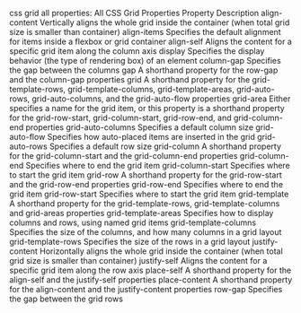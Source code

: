 css grid all properties: 
    All CSS Grid Properties
Property	Description
align-content	Vertically aligns the whole grid inside the container (when total grid size is smaller than container)
align-items	Specifies the default alignment for items inside a flexbox or grid container
align-self	Aligns the content for a specific grid item along the column axis
display	Specifies the display behavior (the type of rendering box) of an element
column-gap	Specifies the gap between the columns
gap	A shorthand property for the row-gap and the column-gap properties
grid	A shorthand property for the grid-template-rows, grid-template-columns, grid-template-areas, grid-auto-rows, grid-auto-columns, and the grid-auto-flow properties
grid-area	Either specifies a name for the grid item, or this property is a shorthand property for the grid-row-start, grid-column-start, grid-row-end, and grid-column-end properties
grid-auto-columns	Specifies a default column size
grid-auto-flow	Specifies how auto-placed items are inserted in the grid
grid-auto-rows	Specifies a default row size
grid-column	A shorthand property for the grid-column-start and the grid-column-end properties
grid-column-end	Specifies where to end the grid item
grid-column-start	Specifies where to start the grid item
grid-row	A shorthand property for the grid-row-start and the grid-row-end properties
grid-row-end	Specifies where to end the grid item
grid-row-start	Specifies where to start the grid item
grid-template	A shorthand property for the grid-template-rows, grid-template-columns and grid-areas properties
grid-template-areas	Specifies how to display columns and rows, using named grid items
grid-template-columns	Specifies the size of the columns, and how many columns in a grid layout
grid-template-rows	Specifies the size of the rows in a grid layout
justify-content	Horizontally aligns the whole grid inside the container (when total grid size is smaller than container)
justify-self	Aligns the content for a specific grid item along the row axis
place-self	A shorthand property for the align-self and the justify-self properties
place-content	A shorthand property for the align-content and the justify-content properties
row-gap	Specifies the gap between the grid rows
